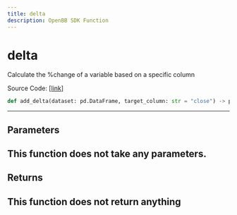 ```yaml
---
title: delta
description: OpenBB SDK Function
---
```


# delta

Calculate the %change of a variable based on a specific column

Source Code: [[link](https://github.com/OpenBB-finance/OpenBBTerminal/tree/main/openbb_terminal/forecast/forecast_model.py#L323)]
```python
def add_delta(dataset: pd.DataFrame, target_column: str = "close") -> pd.DataFrame
```
---
## Parameters
This function does not take any parameters.
---
## Returns
This function does not return anything
---
